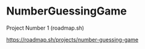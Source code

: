 # NumberGuessingGame
Project Number 1 (roadmap.sh)

https://roadmap.sh/projects/number-guessing-game
